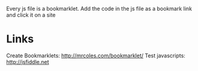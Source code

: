 Every js file is a bookmarklet.
Add the code in the js file as a bookmark link and click it on a site


# Links
Create Bookmarklets: http://mrcoles.com/bookmarklet/
Test javascripts: http://jsfiddle.net